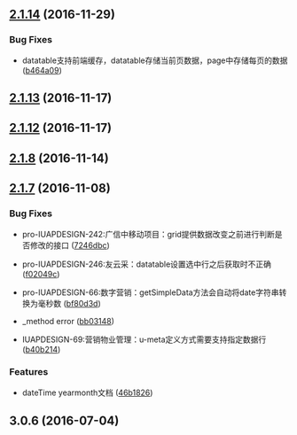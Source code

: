 <a name="2.1.14"></a>
## [2.1.14](https://github.com/iuap-design/kero/compare/v2.1.13...v2.1.14) (2016-11-29)


### Bug Fixes
* datatable支持前端缓存，datatable存储当前页数据，page中存储每页的数据 ([b464a09](https://github.com/iuap-design/kero/commit/b464a09))




<a name="2.1.13"></a>
## [2.1.13](https://github.com/iuap-design/kero/compare/v2.1.12...v2.1.13) (2016-11-17)



<a name="2.1.12"></a>
## [2.1.12](https://github.com/iuap-design/kero/compare/v2.1.9...v2.1.12) (2016-11-17)



<a name="2.1.8"></a>
## [2.1.8](https://github.com/iuap-design/kero/compare/v2.1.7...v2.1.8) (2016-11-14)



<a name="2.1.7"></a>
## [2.1.7](https://github.com/iuap-design/kero/compare/v3.0.6...v2.1.7) (2016-11-08)


### Bug Fixes
* pro-IUAPDESIGN-242:广信中移动项目：grid提供数据改变之前进行判断是否修改的接口 ([7246dbc](https://github.com/iuap-design/kero/commit/7246dbc))

* pro-IUAPDESIGN-246:友云采：datatable设置选中行之后获取时不正确 ([f02049c](https://github.com/iuap-design/kero/commit/f02049c))

* pro-IUAPDESIGN-66:数字营销：getSimpleData方法会自动将date字符串转换为毫秒数 ([bf80d3d](https://github.com/iuap-design/kero/commit/bf80d3d))



* _method error ([bb03148](https://github.com/iuap-design/kero/commit/bb03148))

* IUAPDESIGN-69:营销物业管理：u-meta定义方式需要支持指定数据行 ([b40b214](https://github.com/iuap-design/kero/commit/b40b214))

### Features

* dateTime yearmonth文档 ([46b1826](https://github.com/iuap-design/kero/commit/46b1826))



<a name="3.0.6"></a>
## 3.0.6 (2016-07-04)



